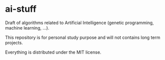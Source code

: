 # ai-stuff
Draft of algorithms related to Artificial Intelligence (genetic programming, machine learning, ...).

This repository is for personal study purpose and will not contains long term projects.

Everything is distributed under the MIT license.

